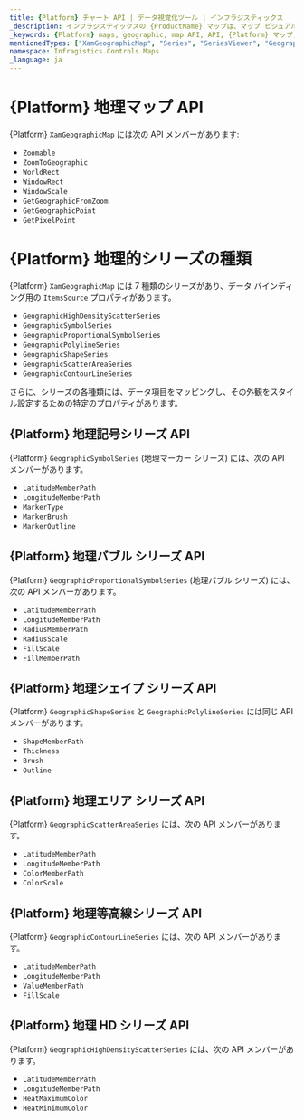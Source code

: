 ```yaml
---
title: {Platform} チャート API | データ視覚化ツール | インフラジスティックス
_description: インフラジスティックスの {ProductName} マップは、マップ ビジュアルを構成およびスタイル設定するための便利な API を提供します。
_keywords: {Platform} maps, geographic, map API, API, {Platform} マップ, 地理, マップ API, API, {ProductName}
mentionedTypes: ["XamGeographicMap", "Series", "SeriesViewer", "GeographicSymbolSeries", "GeographicProportionalSymbolSeries", "GeographicShapeSeries", "GeographicHighDensityScatterSeries", "GeographicScatterAreaSeries", "GeographicContourLineSeries", "GeographicShapeSeriesBase"]
namespace: Infragistics.Controls.Maps
_language: ja
---
```


# {Platform} 地理マップ API

{Platform} `XamGeographicMap` には次の API メンバーがあります:

- `Zoomable`
- `ZoomToGeographic`
- `WorldRect`
- `WindowRect`
- `WindowScale`
- `GetGeographicFromZoom`
- `GetGeographicPoint`
- `GetPixelPoint`

# {Platform} 地理的シリーズの種類

{Platform} `XamGeographicMap` には 7 種類のシリーズがあり、データ バインディング用の `ItemsSource` プロパティがあります。

 - `GeographicHighDensityScatterSeries`
 - `GeographicSymbolSeries`
 - `GeographicProportionalSymbolSeries`
 - `GeographicPolylineSeries`
 - `GeographicShapeSeries`
 - `GeographicScatterAreaSeries`
 - `GeographicContourLineSeries`

さらに、シリーズの各種類には、データ項目をマッピングし、その外観をスタイル設定するための特定のプロパティがあります。

## {Platform} 地理記号シリーズ API

{Platform} `GeographicSymbolSeries` (地理マーカー シリーズ) には、次の API メンバーがあります。

- `LatitudeMemberPath`
- `LongitudeMemberPath`
- `MarkerType`
- `MarkerBrush`
- `MarkerOutline`

## {Platform} 地理バブル シリーズ API

{Platform} `GeographicProportionalSymbolSeries` (地理バブル シリーズ) には、次の API メンバーがあります。

- `LatitudeMemberPath`
- `LongitudeMemberPath`
- `RadiusMemberPath`
- `RadiusScale`
- `FillScale`
- `FillMemberPath`

## {Platform} 地理シェイプ シリーズ API

{Platform} `GeographicShapeSeries` と `GeographicPolylineSeries` には同じ API メンバーがあります。

- `ShapeMemberPath`
- `Thickness`
- `Brush`
- `Outline`

## {Platform} 地理エリア シリーズ API


{Platform} `GeographicScatterAreaSeries` には、次の API メンバーがあります。

- `LatitudeMemberPath`
- `LongitudeMemberPath`
- `ColorMemberPath`
- `ColorScale`

## {Platform} 地理等高線シリーズ API

{Platform} `GeographicContourLineSeries` には、次の API メンバーがあります。

- `LatitudeMemberPath`
- `LongitudeMemberPath`
- `ValueMemberPath`
- `FillScale`

## {Platform} 地理 HD シリーズ API

{Platform} `GeographicHighDensityScatterSeries` には、次の API メンバーがあります。


- `LatitudeMemberPath`
- `LongitudeMemberPath`
- `HeatMaximumColor`
- `HeatMinimumColor`